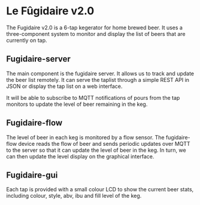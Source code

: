 # Le Fûgidaire v2.0

The Fugidaire v2.0 is a 6-tap kegerator for home brewed beer.
It uses a three-component system to monitor and display the list of beers that
are currently on tap.

## Fugidaire-server

The main component is the fugidaire server. It allows us to track and update the
beer list remotely. It can serve the taplist through a simple REST API in JSON
or display the tap list on a web interface.

It will be able to subscribe to MQTT notifications of pours from the tap monitors
to update the level of beer remaining in the keg.

## Fugidaire-flow

The level of beer in each keg is monitored by a flow sensor. The fugidaire-flow
device reads the flow of beer and sends periodic updates over MQTT to the server
so that it can update the level of beer in the keg. In turn, we can then update
the level display on the graphical interface.

## Fugidaire-gui

Each tap is provided with a small colour LCD to show the current beer stats,
including colour, style, abv, ibu and fill level of the keg.
